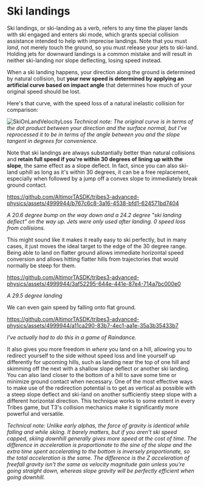 # Ski landings
Ski landings, or ski-landing as a verb, refers to any time the player lands with ski engaged and enters ski mode, which grants special collision assistance intended to help with imprecise landings. Note that you must *land*, not merely touch the ground, so you must release your jets to ski-land. Holding jets for downward landings is a common mistake and will result in neither ski-landing nor slope deflecting, losing speed instead.

When a ski landing happens, your direction along the ground is determined by natural collision, but **your new speed is determined by applying an artificial curve based on impact angle** that determines how much of your original speed should be lost.

Here's that curve, with the speed loss of a natural inelastic collision for comparison:

![SkiOnLandVelocityLoss](https://github.com/AltimorTASDK/tribes3-advanced-physics/assets/4999944/74646175-acf7-494c-96ed-9facb2e19d8c)
*Technical note: The original curve is in terms of the dot product between your direction and the surface normal, but I've reprocessed it to be in terms of the angle between you and the slope tangent in degrees for convenience.*

Note that ski landings are always substantially better than natural collisions and **retain full speed if you're within 30 degrees of lining up with the slope**, the same effect as a slope deflect. In fact, since you can also ski-land uphill as long as it's within 30 degrees, it can be a free replacement, especially when followed by a jump off a convex slope to immediately break ground contact.

https://github.com/AltimorTASDK/tribes3-advanced-physics/assets/4999944/b767c6c8-3a16-4538-bfd1-624571bd7404

*A 20.6 degree bump on the way down and a 24.2 degree "ski landing deflect" on the way up. Jets were only used after landing. 0 speed loss from collisions.*

This might sound like it makes it really easy to ski perfectly, but in many cases, it just moves the ideal target to the edge of the 30 degree range. Being able to land on flatter ground allows immediate horizontal speed conversion and allows hitting flatter hills from trajectories that would normally be steep for them.

https://github.com/AltimorTASDK/tribes3-advanced-physics/assets/4999944/3af52295-644e-441e-87e4-714a7bc000e0

*A 29.5 degree landing*

We can even gain speed by falling onto flat ground.

https://github.com/AltimorTASDK/tribes3-advanced-physics/assets/4999944/a11ca290-83b7-4ec1-aa1e-35a3b35433b7

*I've actually had to do this in a game of Raindance.*

It also gives you more freedom in *where* you land on a hill, allowing you to redirect yourself to the side without speed loss and line yourself up differently for upcoming hills, such as landing near the top of one hill and skimming off the next with a shallow slope deflect or another ski landing. You can also land closer to the bottom of a hill to save some time or minimize ground contact when necessary. One of the most effective ways to make use of the redirection potential is to get as vertical as possible with a steep slope deflect and ski-land on another sufficiently steep slope with a different horizontal direction. This technique works to some extent in every Tribes game, but T3's collision mechanics make it significantly more powerful and versatile.

*Technical note: Unlike early alphas, the force of gravity is identical while falling and while skiing. It barely matters, but if you aren't ski speed capped, skiing downhill generally gives more speed at the cost of time. The difference in acceleration is proportionate to the sine of the slope and the extra time spent accelerating to the bottom is inversely proportionate, so the total acceleration is the same. The difference is the Z acceleration of freefall gravity isn't the same as velocity magnitude gain unless you're going straight down, whereas slope gravity will be perfectly efficient when going downhill.*
